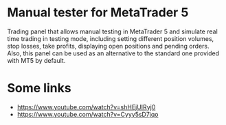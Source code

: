 # Manual tester for MetaTrader 5

Trading panel that allows manual testing in MetaTrader 5 and simulate real time trading in testing mode, including setting different position volumes, stop losses, take profits, displaying open positions and pending orders. 
Also, this panel can be used as an alternative to the standard one provided with MT5 by default. 

# Some links

- https://www.youtube.com/watch?v=shHEjUIRyj0
- https://www.youtube.com/watch?v=Cyyy5sD7jqo
